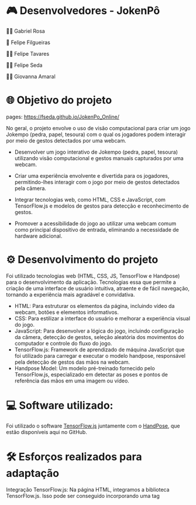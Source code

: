 # 🎮 Desenvolvedores - JokenPô 

👦🏽  Gabriel Rosa

🧔  Felipe Filgueiras

👦🏻  Felipe Tavares

👦🏻  Felipe Seda

👩🏻  Giovanna Amaral

# 🌐 Objetivo do projeto

pages: https://fseda.github.io/JokenPo_Online/


No geral, o projeto envolve o uso de visão computacional para criar um jogo Jokempo (pedra, papel, tesoura) com o qual os jogadores podem interagir por meio de gestos detectados por uma webcam.

- Desenvolver um jogo interativo de Jokempo (pedra, papel, tesoura) utilizando visão computacional e gestos manuais capturados por uma webcam.

- Criar uma experiência envolvente e divertida para os jogadores, permitindo-lhes interagir com o jogo por meio de gestos detectados pela câmera.

- Integrar tecnologias web, como HTML, CSS e JavaScript, com TensorFlow.js e modelos de gestos para detecção e reconhecimento de gestos.

- Promover a acessibilidade do jogo ao utilizar uma webcam comum como principal dispositivo de entrada, eliminando a necessidade de hardware adicional.

# ⚙️ Desenvolvimento do projeto

Foi utilizado tecnologias web (HTML, CSS, JS, TensorFlow e Handpose) para o desenvolvimento da aplicação.
Tecnologias essa que permite a criação de uma interface de usuário intuitiva, atraente e de fácil navegação, tornando a experiência mais agradável e convidativa.

- HTML: Para estruturar os elementos da página, incluindo vídeo da webcam, botões e elementos informativos.
- CSS: Para estilizar a interface do usuário e melhorar a experiência visual do jogo.
- JavaScript: Para desenvolver a lógica do jogo, incluindo configuração da câmera, detecção de gestos, seleção aleatória dos movimentos do computador e controle do fluxo do jogo.
- TensorFlow.js: Framework de aprendizado de máquina JavaScript que foi utilizado para carregar e executar o modelo handpose, responsável pela detecção de gestos das mãos na webcam.
- Handpose Model: Um modelo pré-treinado fornecido pelo TensorFlow.js, especializado em detectar as poses e pontos de referência das mãos em uma imagem ou vídeo.

# 💻 Software utilizado: 

Foi utilizado o software [TensorFlow.js](https://github.com/tensorflow/tfjs) juntamente com o  [HandPose](https://cdn.jsdelivr.net/npm/@tensorflow-models/handpose), que estão disponíveis aqui no GitHub.

# 🛠️ Esforços realizados para adaptação

Integração TensorFlow.js: Na página HTML, integramos a biblioteca TensorFlow.js. Isso pode ser conseguido incorporando uma tag <script> que faz referência ao arquivo JavaScript TensorFlow.js, seja de um CDN ou por meio de instalação local no diretório do projeto.

Ao incorporar o modelo Handpose em sua aplicação, você deve iniciar o processo de carregamento. O carregamento de modelos Handpose pré-treinados de forma assíncrona pode ser feito por meio de APIs TensorFlow.js. Normalmente, isso envolve chamar a função tf.loadGraphModel() ou tf.loadLayersModel().

A integração de uma funcionalidade de captura de vídeo ou imagem é necessária na página HTML para que o modelo Handpose reconheça a pose da mão. Isso pode ser feito por meio da API do navegador para acesso à câmera, como a API MediaDevices.

Detecção da postura das mãos: O modelo Handpose pode ser aplicado ao vídeo ou imagem capturada, permitindo assim a identificação da posição das mãos pertencentes a um usuário.

Análise da pose da mão: o modelo Handpose fornece informações que exigem a leitura da postura da mão do usuário, uma tarefa frequentemente associada à inferência do gesto que representa pedra, papel ou tesoura com base no que a mão exibe.

Demonstração do resultado na página HTML: Depois de processar o gesto do usuário, apresente o resultado do jogo na página HTML; isso pode envolver a apresentação de uma mensagem que transmita se o usuário saiu vitorioso, enfrentou a derrota ou empatou.

Aprimorando com CSS: Além disso, considere aproveitar o CSS para aprimorar a apresentação visual e a interatividade da página HTML. Isso abrange vários elementos estilísticos, como design de layout, esquemas de cores, estilos de fonte e possíveis animações que podem ser incorporadas para apelo visual e envolvimento do usuário.

Portanto, o único esforço de desenvolvimento para adaptar o software padrão utilizado foi a integração, carregamento de modelos, captura de entrada, detecção e interpretação de gestos, exibição de resultados e estilização da página.

# 👨🏻‍💻 Stakeholders

🕹️ Jogadores interessados em uma versão interativa e moderna do jogo Jokempo.


✍🏻 Entusiastas de tecnologia que desejam experimentar e aprender sobre visão computacional aplicada a jogos.
Desenvolvedores web interessados em explorar a integração de tecnologias emergentes, como TensorFlow.js, em projetos interativos.
Pessoas de todas as idades em busca de uma experiência divertida e acessível de jogo.


---------------------------------------------------------------------------------------------------------------------

# Resumo:

No geral, o projeto envolve o uso de visão computacional para criar um jogo Jokempo (pedra, papel, tesoura) com o qual os jogadores podem interagir por meio de gestos detectados por uma webcam. O projeto usa uma combinação de HTML, CSS e JavaScript para criar a interface do usuário e a lógica do jogo, e usa a biblioteca TensorFlow.js e o modelo de gestos para detecção de gestos.

No código HTML são definidos elementos da página, incluindo o vídeo da webcam, uma tela para desenhar no vídeo, botões para iniciar o jogo e exibir os resultados e elementos para exibir informações como contagem regressiva, computadores dos jogadores e da equipe. e os resultados do jogo.


No script JavaScript, várias tarefas são executadas, incluindo configuração da câmera, carregamento de modelos de gestos, detecção de gestos, desenho de pontos de referência manuais na tela, reconhecimento de gestos do jogador, seleção aleatória dos movimentos do computador, determinação do vencedor do jogo e controle do fluxo. Um jogo com contagem regressiva.

Resumindo, o projeto combina tecnologia web com visão computacional para criar uma experiência Jokempo interativa e divertida, onde os jogadores podem jogar o jogo clássico usando gestos manuais capturados pela webcam.
